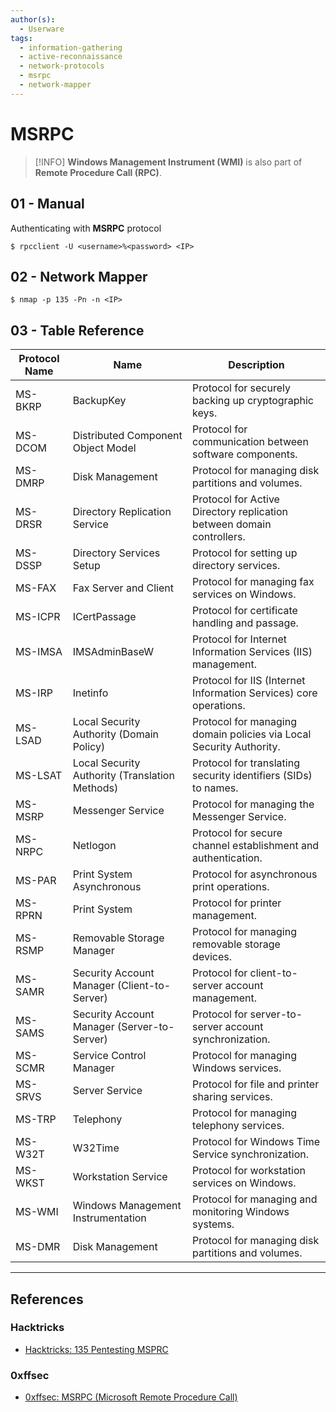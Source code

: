 ```yaml
---
author(s):
  - Userware
tags:
  - information-gathering
  - active-reconnaissance
  - network-protocols
  - msrpc
  - network-mapper
---
```

# MSRPC

> [!INFO]
> **Windows Management Instrument (WMI)** is also part of **Remote Procedure Call (RPC)**.

## 01 - Manual

Authenticating with **MSRPC** protocol

```
$ rpcclient -U <username>%<password> <IP>
```

## 02 - Network Mapper

```
$ nmap -p 135 -Pn -n <IP>
```

## 03 - Table Reference

| Protocol Name | Name                                   | Description                                                         |
|---------------|----------------------------------------|---------------------------------------------------------------------|
| MS-BKRP       | BackupKey                             | Protocol for securely backing up cryptographic keys.               |
| MS-DCOM       | Distributed Component Object Model    | Protocol for communication between software components.            |
| MS-DMRP       | Disk Management                       | Protocol for managing disk partitions and volumes.                 |
| MS-DRSR       | Directory Replication Service         | Protocol for Active Directory replication between domain controllers. |
| MS-DSSP       | Directory Services Setup              | Protocol for setting up directory services.                        |
| MS-FAX        | Fax Server and Client                 | Protocol for managing fax services on Windows.                     |
| MS-ICPR       | ICertPassage                          | Protocol for certificate handling and passage.                     |
| MS-IMSA       | IMSAdminBaseW                         | Protocol for Internet Information Services (IIS) management.       |
| MS-IRP        | Inetinfo                              | Protocol for IIS (Internet Information Services) core operations.  |
| MS-LSAD       | Local Security Authority (Domain Policy) | Protocol for managing domain policies via Local Security Authority. |
| MS-LSAT       | Local Security Authority (Translation Methods) | Protocol for translating security identifiers (SIDs) to names.    |
| MS-MSRP       | Messenger Service                     | Protocol for managing the Messenger Service.                       |
| MS-NRPC       | Netlogon                              | Protocol for secure channel establishment and authentication.      |
| MS-PAR        | Print System Asynchronous             | Protocol for asynchronous print operations.                        |
| MS-RPRN       | Print System                          | Protocol for printer management.                                   |
| MS-RSMP       | Removable Storage Manager             | Protocol for managing removable storage devices.                   |
| MS-SAMR       | Security Account Manager (Client-to-Server) | Protocol for client-to-server account management.               |
| MS-SAMS       | Security Account Manager (Server-to-Server) | Protocol for server-to-server account synchronization.           |
| MS-SCMR       | Service Control Manager               | Protocol for managing Windows services.                            |
| MS-SRVS       | Server Service                        | Protocol for file and printer sharing services.                    |
| MS-TRP        | Telephony                             | Protocol for managing telephony services.                          |
| MS-W32T       | W32Time                               | Protocol for Windows Time Service synchronization.                 |
| MS-WKST       | Workstation Service                   | Protocol for workstation services on Windows.                      |
| MS-WMI        | Windows Management Instrumentation    | Protocol for managing and monitoring Windows systems.              |
| MS-DMR        | Disk Management                       | Protocol for managing disk partitions and volumes.                 |

---
## References

### Hacktricks

- [Hacktricks: 135 Pentesting MSPRC](https://book.hacktricks.xyz/pentesting/135-pentesting-msrpc)

### 0xffsec

- [0xffsec: MSRPC (Microsoft Remote Procedure Call)](https://0xffsec.com/handbook/services/msrpc/)